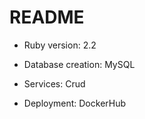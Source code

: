 # README

* Ruby version: 2.2

* Database creation: MySQL

* Services: Crud

* Deployment: DockerHub

